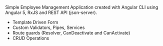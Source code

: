 Simple Employee Management Application created with Angular CLI using Angular 5, RxJS and REST API (json-server).
* Template Driven Form
* Custom Validators, Pipes, Services
* Route guards (Resolver, CanDeactivate and CanActivate)
* CRUD Operations



